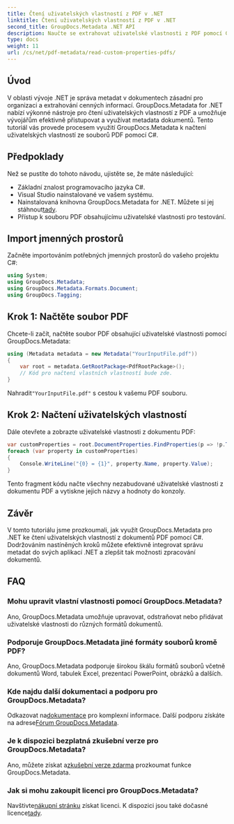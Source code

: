 ```yaml
---
title: Čtení uživatelských vlastností z PDF v .NET
linktitle: Čtení uživatelských vlastností z PDF v .NET
second_title: GroupDocs.Metadata .NET API
description: Naučte se extrahovat uživatelské vlastnosti z PDF pomocí GroupDocs.Metadata pro .NET. Ponořte se do správy metadat dokumentu pomocí C#.
type: docs
weight: 11
url: /cs/net/pdf-metadata/read-custom-properties-pdfs/
---
```

## Úvod
V oblasti vývoje .NET je správa metadat v dokumentech zásadní pro organizaci a extrahování cenných informací. GroupDocs.Metadata for .NET nabízí výkonné nástroje pro čtení uživatelských vlastností z PDF a umožňuje vývojářům efektivně přistupovat a využívat metadata dokumentů. Tento tutoriál vás provede procesem využití GroupDocs.Metadata k načtení uživatelských vlastností ze souborů PDF pomocí C#.
## Předpoklady
Než se pustíte do tohoto návodu, ujistěte se, že máte následující:
- Základní znalost programovacího jazyka C#.
- Visual Studio nainstalované ve vašem systému.
- Nainstalovaná knihovna GroupDocs.Metadata for .NET. Můžete si jej stáhnout[tady](https://releases.groupdocs.com/metadata/net/).
- Přístup k souboru PDF obsahujícímu uživatelské vlastnosti pro testování.

## Import jmenných prostorů
Začněte importováním potřebných jmenných prostorů do vašeho projektu C#:
```csharp
using System;
using GroupDocs.Metadata;
using GroupDocs.Metadata.Formats.Document;
using GroupDocs.Tagging;
```
## Krok 1: Načtěte soubor PDF
Chcete-li začít, načtěte soubor PDF obsahující uživatelské vlastnosti pomocí GroupDocs.Metadata:
```csharp
using (Metadata metadata = new Metadata("YourInputFile.pdf"))
{
    var root = metadata.GetRootPackage<PdfRootPackage>();
    // Kód pro načtení vlastních vlastností bude zde.
}
```
 Nahradit`"YourInputFile.pdf"` s cestou k vašemu PDF souboru.
## Krok 2: Načtení uživatelských vlastností
Dále otevřete a zobrazte uživatelské vlastnosti z dokumentu PDF:
```csharp
var customProperties = root.DocumentProperties.FindProperties(p => !p.Tags.Contains(Tags.Document.BuiltIn));
foreach (var property in customProperties)
{
    Console.WriteLine("{0} = {1}", property.Name, property.Value);
}
```
Tento fragment kódu načte všechny nezabudované uživatelské vlastnosti z dokumentu PDF a vytiskne jejich názvy a hodnoty do konzoly.

## Závěr
V tomto tutoriálu jsme prozkoumali, jak využít GroupDocs.Metadata pro .NET ke čtení uživatelských vlastností z dokumentů PDF pomocí C#. Dodržováním nastíněných kroků můžete efektivně integrovat správu metadat do svých aplikací .NET a zlepšit tak možnosti zpracování dokumentů.

## FAQ
### Mohu upravit vlastní vlastnosti pomocí GroupDocs.Metadata?
Ano, GroupDocs.Metadata umožňuje upravovat, odstraňovat nebo přidávat uživatelské vlastnosti do různých formátů dokumentů.
### Podporuje GroupDocs.Metadata jiné formáty souborů kromě PDF?
Ano, GroupDocs.Metadata podporuje širokou škálu formátů souborů včetně dokumentů Word, tabulek Excel, prezentací PowerPoint, obrázků a dalších.
### Kde najdu další dokumentaci a podporu pro GroupDocs.Metadata?
 Odkazovat na[dokumentace](https://reference.groupdocs.com/metadata/net/) pro komplexní informace. Další podporu získáte na adrese[Fórum GroupDocs.Metadata](https://forum.groupdocs.com/c/metadata/14).
### Je k dispozici bezplatná zkušební verze pro GroupDocs.Metadata?
 Ano, můžete získat a[zkušební verze zdarma](https://releases.groupdocs.com/) prozkoumat funkce GroupDocs.Metadata.
### Jak si mohu zakoupit licenci pro GroupDocs.Metadata?
 Navštivte[nákupní stránku](https://purchase.groupdocs.com/buy) získat licenci. K dispozici jsou také dočasné licence[tady](https://purchase.groupdocs.com/temporary-license/).